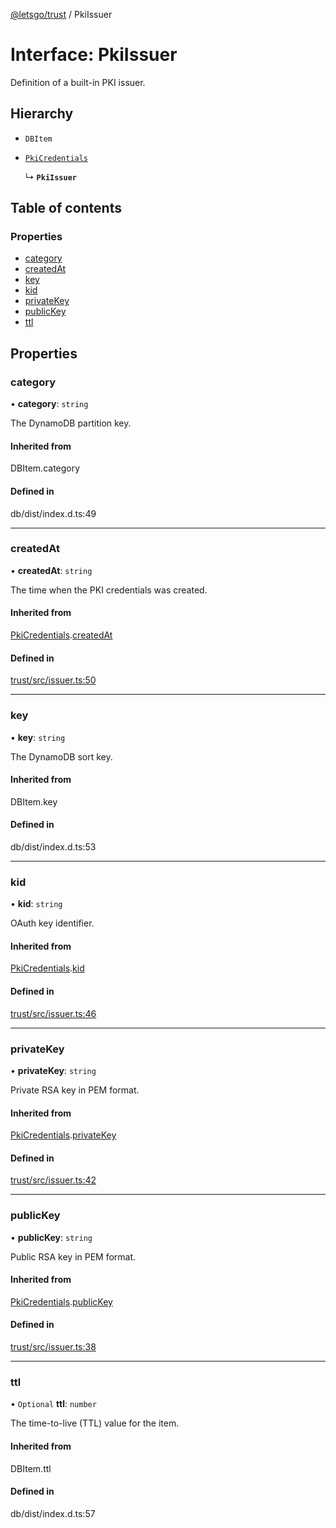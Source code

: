 [@letsgo/trust](../README.md) / PkiIssuer

# Interface: PkiIssuer

Definition of a built-in PKI issuer.

## Hierarchy

- `DBItem`

- [`PkiCredentials`](PkiCredentials.md)

  ↳ **`PkiIssuer`**

## Table of contents

### Properties

- [category](PkiIssuer.md#category)
- [createdAt](PkiIssuer.md#createdat)
- [key](PkiIssuer.md#key)
- [kid](PkiIssuer.md#kid)
- [privateKey](PkiIssuer.md#privatekey)
- [publicKey](PkiIssuer.md#publickey)
- [ttl](PkiIssuer.md#ttl)

## Properties

### category

• **category**: `string`

The DynamoDB partition key.

#### Inherited from

DBItem.category

#### Defined in

db/dist/index.d.ts:49

___

### createdAt

• **createdAt**: `string`

The time when the PKI credentials was created.

#### Inherited from

[PkiCredentials](PkiCredentials.md).[createdAt](PkiCredentials.md#createdat)

#### Defined in

[trust/src/issuer.ts:50](https://github.com/tjanczuk/letsgo/blob/c32fd97/packages/trust/src/issuer.ts#L50)

___

### key

• **key**: `string`

The DynamoDB sort key.

#### Inherited from

DBItem.key

#### Defined in

db/dist/index.d.ts:53

___

### kid

• **kid**: `string`

OAuth key identifier.

#### Inherited from

[PkiCredentials](PkiCredentials.md).[kid](PkiCredentials.md#kid)

#### Defined in

[trust/src/issuer.ts:46](https://github.com/tjanczuk/letsgo/blob/c32fd97/packages/trust/src/issuer.ts#L46)

___

### privateKey

• **privateKey**: `string`

Private RSA key in PEM format.

#### Inherited from

[PkiCredentials](PkiCredentials.md).[privateKey](PkiCredentials.md#privatekey)

#### Defined in

[trust/src/issuer.ts:42](https://github.com/tjanczuk/letsgo/blob/c32fd97/packages/trust/src/issuer.ts#L42)

___

### publicKey

• **publicKey**: `string`

Public RSA key in PEM format.

#### Inherited from

[PkiCredentials](PkiCredentials.md).[publicKey](PkiCredentials.md#publickey)

#### Defined in

[trust/src/issuer.ts:38](https://github.com/tjanczuk/letsgo/blob/c32fd97/packages/trust/src/issuer.ts#L38)

___

### ttl

• `Optional` **ttl**: `number`

The time-to-live (TTL) value for the item.

#### Inherited from

DBItem.ttl

#### Defined in

db/dist/index.d.ts:57
